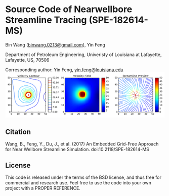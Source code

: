 
Source Code of Nearwellbore Streamline Tracing (SPE-182614-MS)
==============================================================================================

Bin Wang (binwang.0213@gmail.com), Yin Feng

Department of Petroleum Engineering, Univeristy of Louisiana at Lafayette, Lafayette, US, 70506

Corresponding author: Yin Feng, yin.feng@louisiana.edu
![Image of Embedded Method](https://github.com/BinWang0213/Nearwellbore_Streamline/blob/master/images/Embedded_Field.png)


Citation
--------

Wang, B., Feng, Y., Du, J., et al. (2017) An Embedded Grid-Free Approach for Near Wellbore Streamline Simulation. doi:10.2118/SPE-182614-MS

License
-------
This code is released under the terms of the BSD license, and thus free for commercial and research use. Feel free to use the code into your own project with a PROPER REFERENCE.  

